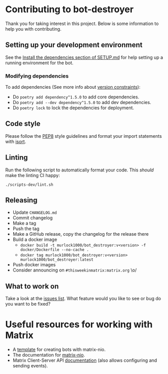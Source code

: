 # Contributing to bot-destroyer

Thank you for taking interest in this project. Below is some information
to help you with contributing.

## Setting up your development environment

See the
[Install the dependencies section of SETUP.md](SETUP.md#install-the-dependencies)
for help setting up a running environment for the bot.

### Modifying dependencies

To add dependencies (See more info about [version constraints](https://python-poetry.org/docs/dependency-specification/)):
- Do `poetry add dependency^1.5.0` to add core dependencies.
- Do `poetry add --dev dependency^1.5.0` to add dev dependencies.
- Do `poetry lock` to lock the dependencies for deployment.


## Code style

Please follow the [PEP8](https://www.python.org/dev/peps/pep-0008/) style
guidelines and format your import statements with
[isort](https://pypi.org/project/isort/).

## Linting

Run the following script to automatically format your code. This *should* make
the linting CI happy:

```
./scripts-dev/lint.sh
```

## Releasing
* Update `CHANGELOG.md`
* Commit changelog
* Make a tag
* Push the tag
* Make a GitHub release, copy the changelog for the release there
* Build a docker image
  * `docker build -t murlock1000/bot_destroyer:v<version> -f docker/Dockerfile --no-cache .`
  * `docker tag murlock1000/bot_destroyer:v<version> murlock1000/bot_destroyer:latest`
* Push docker images
* Consider announcing on `#thisweekinmatrix:matrix.org` \o/

## What to work on

Take a look at the [issues
list](https://github.com/murlock1000/bot-destroyer/issues). What
feature would you like to see or bug do you want to be fixed?

# Useful resources for working with Matrix

* A [template](https://github.com/poljar/matrix-nio) for creating bots with
matrix-nio.
* The documentation for [matrix-nio](https://matrix-nio.readthedocs.io/en/latest/nio.html).
* Matrix Client-Server API [documentation](https://matrix.org/docs/api/#overview) (also allows configuring and sending events).
